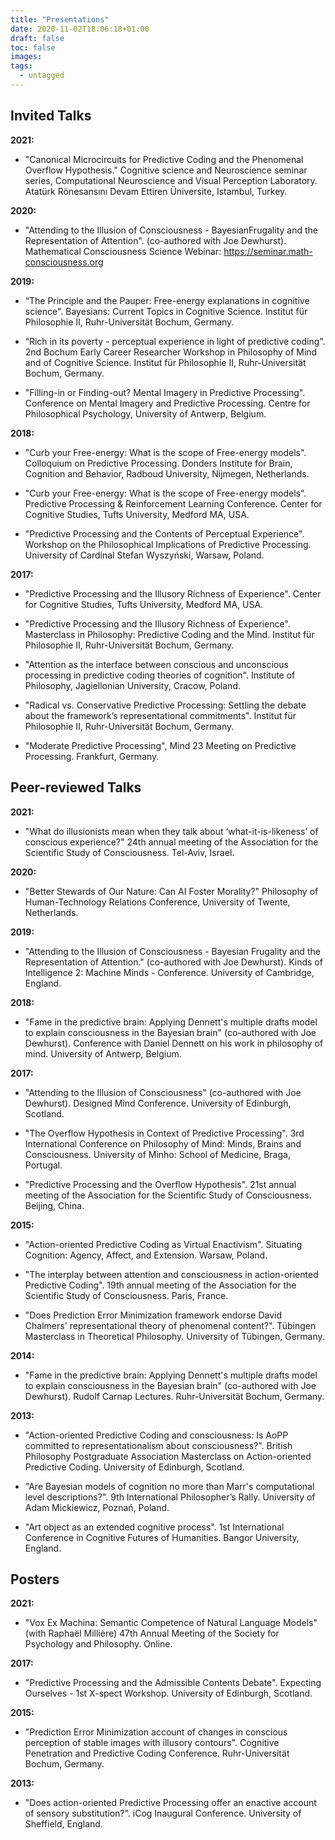 ```yaml
---
title: "Presentations"
date: 2020-11-02T18:06:18+01:00
draft: false
toc: false
images:
tags:
  - untagged
---
```



## Invited Talks

**2021:**

+ "Canonical Microcircuits for Predictive Coding and the Phenomenal Overflow Hypothesis." Cognitive science and Neuroscience seminar series, Computational Neuroscience and Visual Perception Laboratory. Atatürk Rönesansını Devam Ettiren Üniversite, Istambul, Turkey.

**2020:**  
  
+ "Attending to the Illusion of Consciousness - BayesianFrugality and the Representation of Attention". (co-authored with Joe Dewhurst). Mathematical Consciousness Science Webinar: https://seminar.math-consciousness.org

**2019:**
    
+ “The Principle and the Pauper: Free-energy explanations in cognitive science". Bayesians: Current Topics in Cognitive Science. Institut für Philosophie II, Ruhr-Universität Bochum, Germany.

+ “Rich in its poverty - perceptual experience in light of predictive coding". 2nd Bochum Early Career Researcher Workshop in Philosophy of Mind and of Cognitive Science. Institut für Philosophie II, Ruhr-Universität Bochum, Germany.
  
+ "Filling-in or Finding-out? Mental Imagery in Predictive Processing". Conference on Mental Imagery and Predictive Processing. Centre for Philosophical Psychology, University of Antwerp, Belgium.

**2018:**
 
+ "Curb your Free-energy: What is the scope of Free-energy models". Colloquium on Predictive Processing. Donders Institute for Brain, Cognition and Behavior, Radboud University, Nijmegen, Netherlands.

+ "Curb your Free-energy: What is the scope of Free-energy models". Predictive Processing & Reinforcement Learning Conference. Center for Cognitive Studies, Tufts University, Medford MA, USA.

+ "Predictive Processing and the Contents of Perceptual Experience". Workshop on the Philosophical Implications of Predictive Processing. University of Cardinal Stefan Wyszyński, Warsaw, Poland.

**2017:**

+ "Predictive Processing and the Illusory Richness of Experience". Center for Cognitive Studies, Tufts University, Medford MA, USA.
 
+ "Predictive Processing and the Illusory Richness of Experience". Masterclass in Philosophy: Predictive Coding and the Mind. Institut für Philosophie II, Ruhr-Universität Bochum, Germany.

+ "Attention as the interface between conscious and unconscious processing in predictive coding theories of cognition". Institute of Philosophy, Jagiellonian University, Cracow, Poland.

+ "Radical vs. Conservative Predictive Processing: Settling the debate about the framework’s representational commitments". Institut für Philosophie II, Ruhr-Universität Bochum, Germany.
  
+ "Moderate Predictive Processing", Mind 23 Meeting on Predictive Processing. Frankfurt, Germany.

## Peer-reviewed Talks

**2021:**

+ "What do illusionists mean when they talk about ‘what-it-is-likeness’ of conscious experience?" 24th annual meeting of the Association for the Scientific Study of Consciousness. Tel-Aviv, Israel.

**2020:**

+ "Better Stewards of Our Nature: Can AI Foster Morality?" Philosophy of Human-Technology Relations Conference, University of Twente, Netherlands.

**2019:**

+ "Attending to the Illusion of Consciousness - Bayesian Frugality and the Representation of Attention." (co-authored with Joe Dewhurst). Kinds of Intelligence 2: Machine Minds - Conference. University of Cambridge, England.

**2018:**

+ "Fame in the predictive brain: Applying Dennett's multiple drafts model to explain consciousness in the Bayesian brain" (co-authored with Joe Dewhurst). Conference with Daniel Dennett on his work in philosophy of mind. University of Antwerp, Belgium.

**2017:**

+ "Attending to the Illusion of Consciousness" (co-authored with Joe Dewhurst). Designed Mind Conference. University of Edinburgh, Scotland.

+ "The Overflow Hypothesis in Context of Predictive Processing". 3rd International Conference on Philosophy of Mind: Minds, Brains and Consciousness. University of Minho: School of Medicine, Braga, Portugal.

+ "Predictive Processing and the Overflow Hypothesis". 21st annual meeting of the Association for the Scientific Study of Consciousness. Beijing, China.

**2015:**

+ "Action-oriented Predictive Coding as Virtual Enactivism". Situating Cognition: Agency, Affect, and Extension. Warsaw, Poland.

+ "The interplay between attention and consciousness in action-oriented Predictive Coding". 19th annual meeting of the Association for the Scientific Study of Consciousness. Paris, France.

+ "Does Prediction Error Minimization framework endorse David Chalmers' representational theory of phenomenal content?". Tübingen Masterclass in Theoretical Philosophy. University of Tübingen, Germany.

**2014:**

+ "Fame in the predictive brain: Applying Dennett's multiple drafts model to explain consciousness in the Bayesian brain" (co-authored with Joe Dewhurst). Rudolf Carnap Lectures. Ruhr-Universität Bochum, Germany.

**2013:**

 + "Action-oriented Predictive Coding and consciousness: Is AoPP committed to representationalism about consciousness?". British Philosophy Postgraduate Association Masterclass on Action-oriented Predictive Coding. University of Edinburgh, Scotland.

+ "Are Bayesian models of cognition no more than Marr's computational level descriptions?". 9th International Philosopher’s Rally. University of Adam Mickiewicz, Poznań, Poland.

+ "Art object as an extended cognitive process". 1st International Conference in Cognitive Futures of Humanities. Bangor University, England.

## Posters

**2021:**

+ "Vox Ex Machina: Semantic Competence of Natural Language Models" (with Raphaël Millière) 47th Annual Meeting of the Society for Psychology and Philosophy. Online.

**2017:**

+ "Predictive Processing and the Admissible Contents Debate". Expecting Ourselves - 1st X-spect Workshop. University of Edinburgh, Scotland.

**2015:**

+ "Prediction Error Minimization account of changes in conscious perception of stable images with illusory contours". Cognitive Penetration and Predictive Coding Conference. Ruhr-Universität Bochum, Germany.

**2013:**

+ "Does action-oriented Predictive Processing offer an enactive account of sensory substitution?". iCog Inaugural Conference. University of Sheffield, England.

